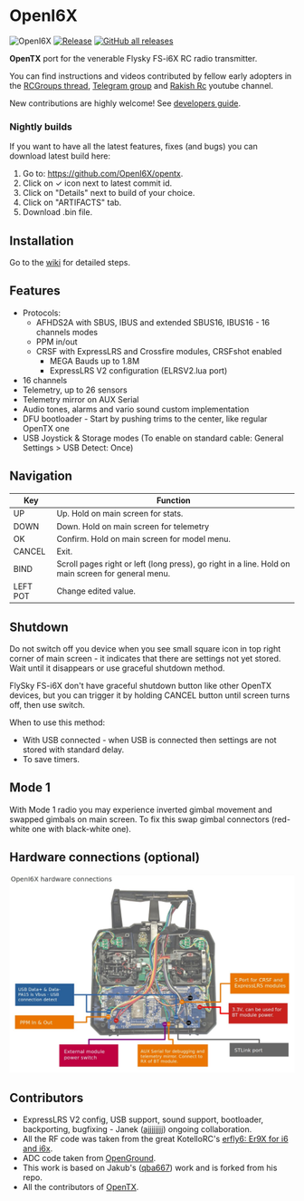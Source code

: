 # OpenI6X

![OpenI6X](https://circleci.com/gh/OpenI6X/opentx.svg?style=shield)
[![Release](https://img.shields.io/github/v/release/OpenI6X/opentx?include_prereleases)](https://github.com/OpenI6X/opentx/releases)
[![GitHub all releases](https://img.shields.io/github/downloads/OpenI6X/opentx/total)](https://github.com/OpenI6X/opentx/releases)

**OpenTX** port for the venerable Flysky FS-i6X RC radio transmitter.


You can find instructions and videos contributed by fellow early adopters in the [RCGroups thread](https://www.rcgroups.com/forums/showthread.php?3916435-FlySky-I6X-port-of-OpenTX), [Telegram group](https://t.me/otx_flysky_i6x) and [Rakish Rc](https://www.youtube.com/c/RakishRc) youtube channel. 

New contributions are highly welcome! See [developers guide](https://github.com/OpenI6X/opentx/wiki/Contribute).

### Nightly builds
If you want to have all the latest features, fixes (and bugs) you can download latest build here:
1. Go to: https://github.com/OpenI6X/opentx.
2. Click on ✓ icon next to latest commit id.
3. Click on "Details" next to build of your choice.
4. Click on "ARTIFACTS" tab.
5. Download .bin file.

## Installation

Go to the [wiki](https://github.com/OpenI6X/opentx/wiki) for detailed steps.

## Features 

* Protocols:
  * AFHDS2A with SBUS, IBUS and extended SBUS16, IBUS16 - 16 channels modes
  * PPM in/out
  * CRSF with ExpressLRS and Crossfire modules, CRSFshot enabled
    * MEGA Bauds up to 1.8M
    * ExpressLRS V2 configuration (ELRSV2.lua port)
* 16 channels
* Telemetry, up to 26 sensors
* Telemetry mirror on AUX Serial
* Audio tones, alarms and vario sound custom implementation
* DFU bootloader - Start by pushing trims to the center, like regular OpenTX one
* USB Joystick & Storage modes (To enable on standard cable: General Settings > USB Detect: Once)

## Navigation

| Key | Function                                                                           |
| --- |------------------------------------------------------------------------------------|
| UP     | Up. Hold on main screen for stats.                                                 |                              
| DOWN   | Down. Hold on main screen for telemetry                                            |                                  
| OK     | Confirm. Hold on main screen for model menu.                                       |
| CANCEL | Exit.                                                                              |                      
| BIND   | Scroll pages right or left (long press), go right in a line. Hold on main screen for general menu. |
| LEFT POT | Change edited value.                                                               |


## Shutdown

Do not switch off you device when you see small square icon in top right corner of main screen - it indicates that there are settings not yet stored. Wait until it disappears or use graceful shutdown method.

FlySky FS-i6X don't have graceful shutdown button like other OpenTX devices, but you can trigger it by holding CANCEL button until screen turns off, then use switch.

When to use this method:
* With USB connected - when USB is connected then settings are not stored with standard delay.
* To save timers.

## Mode 1

With Mode 1 radio you may experience inverted gimbal movement and swapped gimbals on main screen. To fix this swap gimbal connectors (red-white one with black-white one).

## Hardware connections (optional)

![hw](https://github.com/OpenI6X/opentx/raw/master/doc/flysky/openi6x_hardware.jpeg?raw=true)

## Contributors

* ExpressLRS V2 config, USB support, sound support, bootloader, backporting, bugfixing - Janek ([ajjjjjjjj](https://github.com/ajjjjjjjj)) ongoing collaboration.
* All the RF code was taken from the great KotelloRC's [erfly6: Er9X for i6 and i6x](https://bitbucket.org/KotelloRC/erfly6/src/master/).
* ADC code taken from [OpenGround](https://github.com/fishpepper/OpenGround).
* This work is based on Jakub's ([qba667](https://github.com/qba667)) work and is forked from his repo.
* All the contributors of [OpenTX](https://github.com/opentx/opentx/). 
